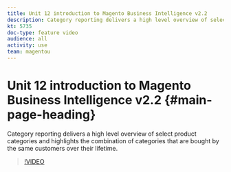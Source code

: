 ```yaml
---
title: Unit 12 introduction to Magento Business Intelligence v2.2
description: Category reporting delivers a high level overview of select product categories and highlights the combination of categories that are bought by the same customers over their lifetime.
kt: 5735
doc-type: feature video
audience: all
activity: use
team: magentou
---
```


# Unit 12 introduction to Magento Business Intelligence v2.2 {#main-page-heading}

Category reporting delivers a high level overview of select product categories and highlights the combination of categories that are bought by the same customers over their lifetime.

>[!VIDEO](https://video.tv.adobe.com/v/35989?quality=12&learn=on)